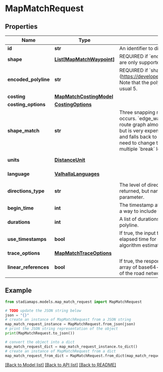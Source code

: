 # MapMatchRequest


## Properties

Name | Type | Description | Notes
------------ | ------------- | ------------- | -------------
**id** | **str** | An identifier to disambiguate requests (echoed by the server). | [optional] 
**shape** | [**List[MapMatchWaypoint]**](MapMatchWaypoint.md) | REQUIRED if &#x60;encoded_polyline&#x60; is not present. Note that &#x60;break&#x60; type locations are only supported when &#x60;shape_match&#x60; is set to &#x60;map_match&#x60;. | [optional] 
**encoded_polyline** | **str** | REQUIRED if &#x60;shape&#x60; is not present. An encoded polyline (https://developers.google.com/maps/documentation/utilities/polylinealgorithm). Note that the polyline must be encoded with 6 digits of precision rather than the usual 5. | [optional] 
**costing** | [**MapMatchCostingModel**](MapMatchCostingModel.md) |  | 
**costing_options** | [**CostingOptions**](CostingOptions.md) |  | [optional] 
**shape_match** | **str** | Three snapping modes provide some control over how the map matching occurs. &#x60;edge_walk&#x60; is fast, but requires extremely precise data that matches the route graph almost perfectly. &#x60;map_snap&#x60; can handle significantly noisier data, but is very expensive. &#x60;walk_or_snap&#x60;, the default, tries to use edge walking first and falls back to map matching if edge walking fails. In general, you should not need to change this parameter unless you want to trace a multi-leg route with multiple &#x60;break&#x60; locations in the &#x60;shape&#x60;. | [optional] 
**units** | [**DistanceUnit**](DistanceUnit.md) |  | [optional] [default to DistanceUnit.KM]
**language** | [**ValhallaLanguages**](ValhallaLanguages.md) |  | [optional] [default to ValhallaLanguages.EN_MINUS_US]
**directions_type** | **str** | The level of directional narrative to include. Locations and times will always be returned, but narrative generation verbosity can be controlled with this parameter. | [optional] [default to 'instructions']
**begin_time** | **int** | The timestamp at the start of the trace. Combined with &#x60;durations&#x60;, this provides a way to include timing information for an &#x60;encoded_polyline&#x60; trace. | [optional] 
**durations** | **int** | A list of durations (in seconds) between each successive pair of points in a polyline. | [optional] 
**use_timestamps** | **bool** | If true, the input timestamps or durations should be used when computing elapsed time for each edge along the matched path rather than the routing algorithm estimates. | [optional] [default to False]
**trace_options** | [**MapMatchTraceOptions**](MapMatchTraceOptions.md) |  | [optional] 
**linear_references** | **bool** | If true, the response will include a &#x60;linear_references&#x60; value that contains an array of base64-encoded [OpenLR location references](https://www.openlr-association.com/fileadmin/user_upload/openlr-whitepaper_v1.5.pdf), one for each graph edge of the road network matched by the trace. | [optional] [default to False]

## Example

```python
from stadiamaps.models.map_match_request import MapMatchRequest

# TODO update the JSON string below
json = "{}"
# create an instance of MapMatchRequest from a JSON string
map_match_request_instance = MapMatchRequest.from_json(json)
# print the JSON string representation of the object
print(MapMatchRequest.to_json())

# convert the object into a dict
map_match_request_dict = map_match_request_instance.to_dict()
# create an instance of MapMatchRequest from a dict
map_match_request_from_dict = MapMatchRequest.from_dict(map_match_request_dict)
```
[[Back to Model list]](../README.md#documentation-for-models) [[Back to API list]](../README.md#documentation-for-api-endpoints) [[Back to README]](../README.md)


